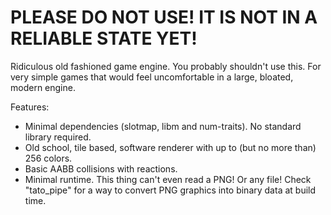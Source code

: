 # PLEASE DO NOT USE! IT IS NOT IN A RELIABLE STATE YET!

Ridiculous old fashioned game engine. You probably shouldn't use this.
For very simple games that would feel uncomfortable in a large, bloated, modern engine.

Features:
- Minimal dependencies (slotmap, libm and num-traits). No standard library required.
- Old school, tile based, software renderer with up to (but no more than) 256 colors.
- Basic AABB collisions with reactions.
- Minimal runtime. This thing can't even read a PNG! Or any file! Check "tato_pipe" for a way to convert PNG graphics into binary data at build time.
